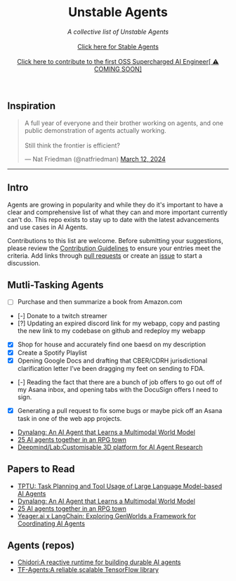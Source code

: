 <div align="center">
    <h1>Unstable Agents</h1>
    <i>A collective list of Unstable Agents</i>
    <br>
    <br>
    <a href="https://github.com/light-hq/stableagents"> Click here for Stable Agents </a>
    <br>
    <br>
    <a href="https://github.com/dreamerengineering/dreamer"> Click here to contribute to the first OSS Supercharged AI Engineer[ ⚠️ COMING SOON]</a>
</div>
<br/>
<br/>
  
## Inspiration

<blockquote class="twitter-tweet"><p lang="en" dir="ltr">A full year of everyone and their brother working on agents, and one public demonstration of agents actually working.<br><br>Still think the frontier is efficient?</p>&mdash; Nat Friedman (@natfriedman) <a href="https://twitter.com/natfriedman/status/1767646716680159529?ref_src=twsrc%5Etfw">March 12, 2024</a></blockquote> 

<hr>

## Intro 

Agents are growing in popularity and while they do it's important to have a clear and comprehensive list of what they can and more important currently can't do. This repo exists to stay up to date with the latest advancements and use cases in AI Agents.

Contributions to this list are welcome. Before submitting your suggestions, please review the [Contribution Guidelines](CONTRIBUTING.md) to ensure your entries meet the criteria. Add links through [pull requests](https://github.com/plowsai/stableagents/pulls) or create an [issue](https://github.com/plowsai/stableagents/issues) to start a discussion.

## Mutli-Tasking Agents

- [ ] Purchase and then summarize a book from Amazon.com
- [-] Donate to a twitch streamer
- [?] Updating an expired discord link for my webapp, copy and pasting the new link to my codebase on github and redeploy my webapp
- [X] Shop for house and accurately find one baesd on my description
- [X] Create a Spotify Playlist
- [X] Opening Google Docs and drafting that CBER/CDRH jurisdictional clarification letter I’ve been dragging my feet on sending to FDA.
- [-] Reading the fact that there are a bunch of job offers to go out off of my Asana inbox, and opening tabs with the DocuSign offers I need to sign.
- [X] Generating a pull request to fix some bugs or maybe pick off an Asana task in one of the web app projects.

- [Dynalang: An AI Agent that Learns a Multimodal World Model](https://www.marktechpost.com/2023/08/07/uc-berkeley-researchers-introduce-dynalang-an-ai-agent-that-learns-a-multimodal-world-model-to-predict-future-text-and-image-representations-and-learns-to-act-from-imagined-model-rollouts/)
- [25 AI agents together in an RPG town](https://arstechnica.com/information-technology/2023/04/surprising-things-happen-when-you-put-25-ai-agents-together-in-an-rpg-town/)
- [Deepmind/Lab:Customisable 3D platform for AI Agent Research](https://github.com/deepmind/lab.git)

## Papers to Read

- [TPTU: Task Planning and Tool Usage of Large Language Model-based AI Agents](https://huggingface.co/papers/2308.03427)
- [Dynalang: An AI Agent that Learns a Multimodal World Model](https://www.marktechpost.com/2023/08/07/uc-berkeley-researchers-introduce-dynalang-an-ai-agent-that-learns-a-multimodal-world-model-to-predict-future-text-and-image-representations-and-learns-to-act-from-imagined-model-rollouts/)
- [25 AI agents together in an RPG town](https://arstechnica.com/information-technology/2023/04/surprising-things-happen-when-you-put-25-ai-agents-together-in-an-rpg-town/)
- [Yeager.ai x LangChain: Exploring GenWorlds a Framework for Coordinating AI Agents](https://blog.langchain.dev/exploring-genworlds/)

## Agents (repos)

- [Chidori:A reactive runtime for building durable AI agents](https://github.com/ThousandBirdsInc/chidori.git)
- [TF-Agents:A reliable,scalable TensorFlow library](https://github.com/tensorflow/agents.git)



